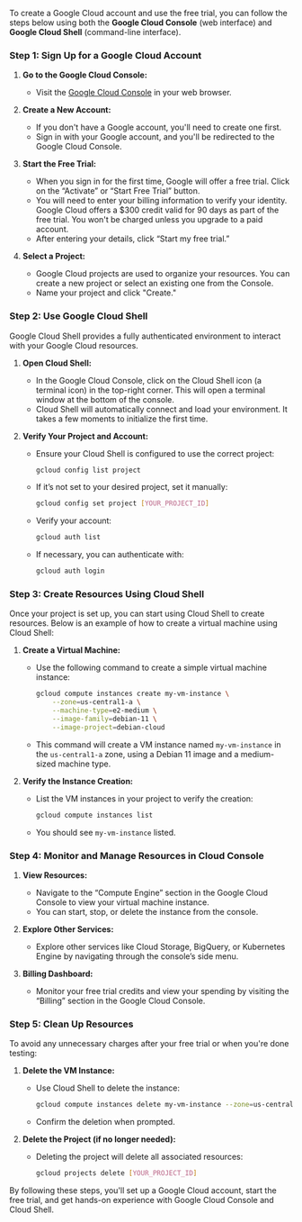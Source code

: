 To create a Google Cloud account and use the free trial, you can follow the steps below using both the **Google Cloud Console** (web interface) and **Google Cloud Shell** (command-line interface).

### **Step 1: Sign Up for a Google Cloud Account**
1. **Go to the Google Cloud Console:**
   - Visit the [Google Cloud Console](https://console.cloud.google.com) in your web browser.

2. **Create a New Account:**
   - If you don't have a Google account, you'll need to create one first.
   - Sign in with your Google account, and you'll be redirected to the Google Cloud Console.

3. **Start the Free Trial:**
   - When you sign in for the first time, Google will offer a free trial. Click on the “Activate” or “Start Free Trial” button.
   - You will need to enter your billing information to verify your identity. Google Cloud offers a $300 credit valid for 90 days as part of the free trial. You won't be charged unless you upgrade to a paid account.
   - After entering your details, click “Start my free trial.”

4. **Select a Project:**
   - Google Cloud projects are used to organize your resources. You can create a new project or select an existing one from the Console.
   - Name your project and click "Create."

### **Step 2: Use Google Cloud Shell**
Google Cloud Shell provides a fully authenticated environment to interact with your Google Cloud resources.

1. **Open Cloud Shell:**
   - In the Google Cloud Console, click on the Cloud Shell icon (a terminal icon) in the top-right corner. This will open a terminal window at the bottom of the console.
   - Cloud Shell will automatically connect and load your environment. It takes a few moments to initialize the first time.

2. **Verify Your Project and Account:**
   - Ensure your Cloud Shell is configured to use the correct project:
     ```bash
     gcloud config list project
     ```
   - If it’s not set to your desired project, set it manually:
     ```bash
     gcloud config set project [YOUR_PROJECT_ID]
     ```
   - Verify your account:
     ```bash
     gcloud auth list
     ```
   - If necessary, you can authenticate with:
     ```bash
     gcloud auth login
     ```

### **Step 3: Create Resources Using Cloud Shell**
Once your project is set up, you can start using Cloud Shell to create resources. Below is an example of how to create a virtual machine using Cloud Shell:

1. **Create a Virtual Machine:**
   - Use the following command to create a simple virtual machine instance:
     ```bash
     gcloud compute instances create my-vm-instance \
         --zone=us-central1-a \
         --machine-type=e2-medium \
         --image-family=debian-11 \
         --image-project=debian-cloud
     ```
   - This command will create a VM instance named `my-vm-instance` in the `us-central1-a` zone, using a Debian 11 image and a medium-sized machine type.

2. **Verify the Instance Creation:**
   - List the VM instances in your project to verify the creation:
     ```bash
     gcloud compute instances list
     ```
   - You should see `my-vm-instance` listed.

### **Step 4: Monitor and Manage Resources in Cloud Console**
1. **View Resources:**
   - Navigate to the “Compute Engine” section in the Google Cloud Console to view your virtual machine instance.
   - You can start, stop, or delete the instance from the console.

2. **Explore Other Services:**
   - Explore other services like Cloud Storage, BigQuery, or Kubernetes Engine by navigating through the console’s side menu.

3. **Billing Dashboard:**
   - Monitor your free trial credits and view your spending by visiting the “Billing” section in the Google Cloud Console.

### **Step 5: Clean Up Resources**
To avoid any unnecessary charges after your free trial or when you're done testing:

1. **Delete the VM Instance:**
   - Use Cloud Shell to delete the instance:
     ```bash
     gcloud compute instances delete my-vm-instance --zone=us-central1-a
     ```
   - Confirm the deletion when prompted.

2. **Delete the Project (if no longer needed):**
   - Deleting the project will delete all associated resources:
     ```bash
     gcloud projects delete [YOUR_PROJECT_ID]
     ```

By following these steps, you'll set up a Google Cloud account, start the free trial, and get hands-on experience with Google Cloud Console and Cloud Shell.